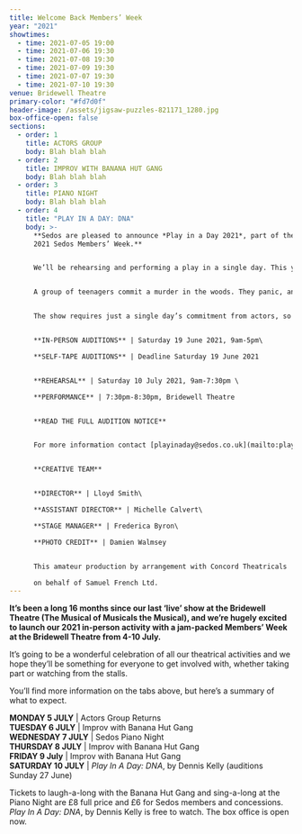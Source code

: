 ```yaml
---
title: Welcome Back Members’ Week
year: "2021"
showtimes:
  - time: 2021-07-05 19:00
  - time: 2021-07-06 19:30
  - time: 2021-07-08 19:30
  - time: 2021-07-09 19:30
  - time: 2021-07-07 19:30
  - time: 2021-07-10 19:30
venue: Bridewell Theatre
primary-color: "#fd7d0f"
header-image: /assets/jigsaw-puzzles-821171_1280.jpg
box-office-open: false
sections:
  - order: 1
    title: ACTORS GROUP
    body: Blah blah blah
  - order: 2
    title: IMPROV WITH BANANA HUT GANG
    body: Blah blah blah
  - order: 3
    title: PIANO NIGHT
    body: Blah blah blah
  - order: 4
    title: "PLAY IN A DAY: DNA"
    body: >-
      **Sedos are pleased to announce *Play in a Day 2021*, part of the July
      2021 Sedos Members’ Week.**


      We’ll be rehearsing and performing a play in a single day. This year’s show will be *DNA* by Dennis Kelly, and we will be rehearsing and performing in the Bridewell Theatre on Saturday 10 July.


      A group of teenagers commit a murder in the woods. They panic, and their attempts at a cover-up have a surprising effect on their lives. The play is a fast-paced ensemble show. All of the parts have a significant amount of stage time, and the play relies on a powerful group energy which we’ll be working on in rehearsals. The whole show is about 45 minutes with no interval.


      The show requires just a single day’s commitment from actors, so it’s the perfect way to get back on stage. Auditions are open to absolutely everyone, no matter your acting experience; those new to Sedos are especially welcome!


      **IN-PERSON AUDITIONS** | Saturday 19 June 2021, 9am-5pm\

      **SELF-TAPE AUDITIONS** | Deadline Saturday 19 June 2021


      **REHEARSAL** | Saturday 10 July 2021, 9am-7:30pm \

      **PERFORMANCE** | 7:30pm-8:30pm, Bridewell Theatre 


      **READ THE FULL AUDITION NOTICE**


      For more information contact [playinaday@sedos.co.uk](mailto:playinaday@sedos.co.uk)


      **CREATIVE TEAM**


      **DIRECTOR** | Lloyd Smith\

      **ASSISTANT DIRECTOR** | Michelle Calvert\

      **STAGE MANAGER** | Frederica Byron\

      **PHOTO CREDIT** | Damien Walmsey


      This amateur production by arrangement with Concord Theatricals

      on behalf of Samuel French Ltd.
---
```

**It’s been a long 16 months since our last ‘live’ show at the Bridewell Theatre (The Musical of Musicals the Musical), and we’re hugely excited to launch our 2021 in-person activity with a jam-packed Members’ Week at the Bridewell Theatre from 4-10 July.** 

It’s going to be a wonderful celebration of all our theatrical activities and we hope they’ll be something for everyone to get involved with, whether taking part or watching from the stalls.

You’ll find more information on the tabs above, but here’s a summary of what to expect.

**MONDAY 5 JULY** | Actors Group Returns\
**TUESDAY 6 JULY** | Improv with Banana Hut Gang\
**WEDNESDAY 7 JULY** | Sedos Piano Night\
**THURSDAY 8 JULY** | Improv with Banana Hut Gang\
**FRIDAY 9 July** | Improv with Banana Hut Gang\
**SATURDAY 10 JULY** | *Play In A Day: DNA*, by Dennis Kelly (auditions Sunday 27 June)

Tickets to laugh-a-long with the Banana Hut Gang and sing-a-long at the Piano Night are £8 full price and £6 for Sedos members and concessions. *Play In A Day: DNA*, by Dennis Kelly is free to watch. The box office is open now.
